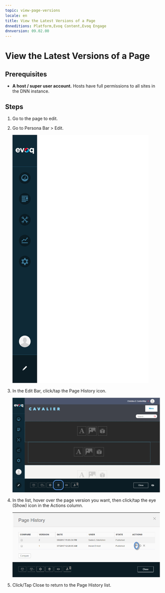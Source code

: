 ```yaml
---
topic: view-page-versions
locale: en
title: View the Latest Versions of a Page
dnneditions: Platform,Evoq Content,Evoq Engage
dnnversion: 09.02.00
---
```


# View the Latest Versions of a Page

## Prerequisites

*   **A host / super user account.** Hosts have full permissions to all sites in the DNN instance.

## Steps

1.  Go to the page to edit.
2.  Go to Persona Bar \> Edit.
    
    ![Persona Bar > Edit](img/scr-pbar-all-Edit-E91.png)
    
3.  In the Edit Bar, click/tap the Page History icon.
    
      
    
    ![Page History icon](img/scr-pb-EditBar-PageHistory.png)
    
      
    
4.  In the list, hover over the page version you want, then click/tap the eye (Show) icon in the Actions column.
    
      
    
    ![Page History > Actions — Show](img/scr-Pages-pageversioning-preview-E90.png)
    
      
    
5.  Click/Tap Close to return to the Page History list.